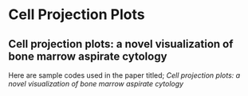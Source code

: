 # Cell Projection Plots

## Cell projection plots: a novel visualization of bone marrow aspirate cytology
Here are sample codes used in the paper titled; _Cell projection plots: a novel visualization of bone marrow aspirate cytology_

